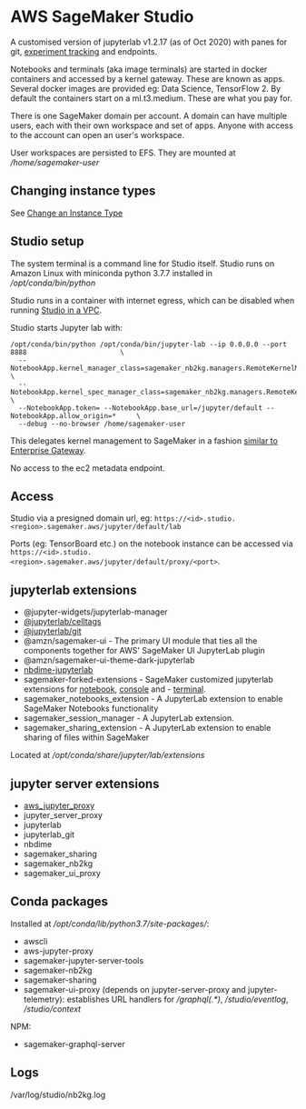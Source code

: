 # AWS SageMaker Studio

A customised version of jupyterlab v1.2.17 (as of Oct 2020) with panes for git, [experiment tracking](https://docs.aws.amazon.com/sagemaker/latest/dg/gs-studio-end-to-end.html) and endpoints.

Notebooks and terminals (aka image terminals) are started in docker containers and accessed by a kernel gateway. These are known as apps. Several docker images are provided eg: Data Science, TensorFlow 2. By default the containers start on a ml.t3.medium. These are what you pay for.

There is one SageMaker domain per account. A domain can have multiple users, each with their own workspace and set of apps. Anyone with access to the account can open an user's workspace.

User workspaces are persisted to EFS. They are mounted at _/home/sagemaker-user_

## Changing instance types

See [Change an Instance Type](https://docs.aws.amazon.com/sagemaker/latest/dg/notebooks-run-and-manage-switch-instance-type.html)

## Studio setup

The system terminal is a command line for Studio itself. Studio runs on Amazon Linux with miniconda python 3.7.7 installed in _/opt/conda/bin/python_

Studio runs in a container with internet egress, which can be disabled when running [Studio in a VPC](https://aws.amazon.com/about-aws/whats-new/2020/10/now-launch-amazon-sagemaker-in-your-amazon-vpc/).

Studio starts Jupyter lab with:

```
/opt/conda/bin/python /opt/conda/bin/jupyter-lab --ip 0.0.0.0 --port 8888                       \
  --NotebookApp.kernel_manager_class=sagemaker_nb2kg.managers.RemoteKernelManager               \
  --NotebookApp.kernel_spec_manager_class=sagemaker_nb2kg.managers.RemoteKernelSpecManager      \
  --NotebookApp.token= --NotebookApp.base_url=/jupyter/default --NotebookApp.allow_origin=*     \
  --debug --no-browser /home/sagemaker-user
```

This delegates kernel management to SageMaker in a fashion [similar to Enterprise Gateway](https://jupyter-enterprise-gateway.readthedocs.io/en/latest/getting-started.html#nb2kg-server-extension).

No access to the ec2 metadata endpoint.

## Access

Studio via a presigned domain url, eg: `https://<id>.studio.<region>.sagemaker.aws/jupyter/default/lab`

Ports (eg: TensorBoard etc.) on the notebook instance can be accessed via `https://<id>.studio.<region>.sagemaker.aws/jupyter/default/proxy/<port>`.

## jupyterlab extensions

- @jupyter-widgets/jupyterlab-manager
- [@jupyterlab/celltags](https://github.com/jupyterlab/jupyterlab-celltags)
- [@jupyterlab/git](https://github.com/jupyterlab/jupyterlab-git)
- @amzn/sagemaker-ui - The primary UI module that ties all the components together for AWS' SageMaker UI JupyterLab plugin
- @amzn/sagemaker-ui-theme-dark-jupyterlab
- [nbdime-jupyterlab](https://github.com/jupyter/nbdime)
- sagemaker-forked-extensions - SageMaker customized jupyterlab extensions for [notebook](https://github.com/jupyterlab/jupyterlab/tree/master/packages/notebook-extension), [console](https://github.com/jupyterlab/jupyterlab/tree/master/packages/console-extension) and - [terminal](https://github.com/jupyterlab/jupyterlab/tree/master/packages/terminal-extension).
- sagemaker_notebooks_extension - A JupyterLab extension to enable SageMaker Notebooks functionality
- sagemaker_session_manager - A JupyterLab extension.
- sagemaker_sharing_extension - A JupyterLab extension to enable sharing of files within SageMaker

Located at _/opt/conda/share/jupyter/lab/extensions_

## jupyter server extensions

- [aws_jupyter_proxy](https://github.com/aws/aws-jupyter-proxy)
- jupyter_server_proxy
- jupyterlab
- jupyterlab_git
- nbdime
- sagemaker_sharing
- sagemaker_nb2kg
- sagemaker_ui_proxy

## Conda packages

Installed at _/opt/conda/lib/python3.7/site-packages/_:

- awscli
- aws-jupyter-proxy
- sagemaker-jupyter-server-tools
- sagemaker-nb2kg
- sagemaker-sharing
- sagemaker-ui-proxy (depends on jupyter-server-proxy and jupyter-telemetry): establishes URL handlers for _/graphql(.*)_, _/studio/eventlog_, _/studio/context_

NPM:

- sagemaker-graphql-server

## Logs

/var/log/studio/nb2kg.log
